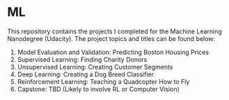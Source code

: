 # ML

This repository contains the projects I completed for the Machine Learning Nanodegree (Udacity). The project topics and titles can be found below:

1. Model Evaluation and Validation: Predicting Boston Housing Prices
2. Supervised Learning: Finding Charity Donors
3. Unsupervised Learning: Creating Customer Segments
4. Deep Learning: Creating a Dog Breed Classifier
5. Reinforcement Learning: Teaching a Quadcopter How to Fly
6. Capstone: TBD (Likely to involve RL or Computer Vision)
